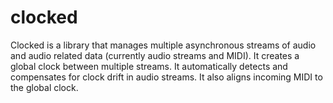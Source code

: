 # clocked

Clocked is a library that manages multiple asynchronous streams of audio and audio related data (currently audio streams and MIDI). It creates a global clock between multiple streams. It automatically detects and compensates for clock drift in audio streams. It also aligns incoming MIDI to the global clock.
